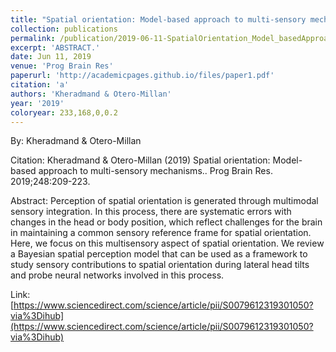 ```yaml
---
title: "Spatial orientation: Model-based approach to multi-sensory mechanisms."
collection: publications
permalink: /publication/2019-06-11-SpatialOrientation_Model_basedApproachToMulti_sensoryMechanisms
excerpt: 'ABSTRACT.'
date: Jun 11, 2019
venue: 'Prog Brain Res'
paperurl: 'http://academicpages.github.io/files/paper1.pdf'
citation: 'a'
authors: 'Kheradmand & Otero-Millan'
year: '2019'
coloryear: 233,168,0,0.2
---
```


By: Kheradmand & Otero-Millan

Citation: Kheradmand & Otero-Millan (2019) Spatial orientation: Model-based approach to multi-sensory mechanisms.. Prog Brain Res. 2019;248:209-223. 

Abstract: Perception of spatial orientation is generated through multimodal sensory integration. In this process, there are systematic errors with changes in the head or body position, which reflect challenges for the brain in maintaining a common sensory reference frame for spatial orientation. Here, we focus on this multisensory aspect of spatial orientation. We review a Bayesian spatial perception model that can be used as a framework to study sensory contributions to spatial orientation during lateral head tilts and probe neural networks involved in this process.

Link: [https://www.sciencedirect.com/science/article/pii/S0079612319301050?via%3Dihub](https://www.sciencedirect.com/science/article/pii/S0079612319301050?via%3Dihub)
